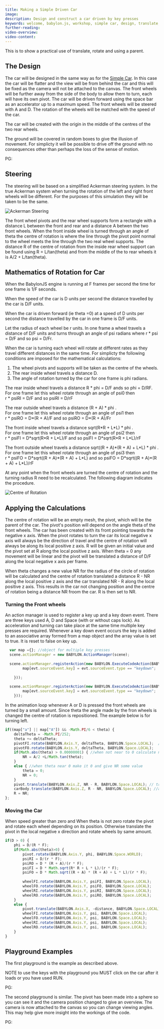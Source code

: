 ```yaml
---
title: Making a Simple Driven Car
image: 
description: Design and construct a car driven by key presses
keywords: welcome, babylon.js, workshop, simple car, design, translate, rotate, parent
further-reading:
video-overview:
video-content:
---
```


This is to show a practical use of translate, rotate and using a parent.

## The Design

The car will be designed in the same way as for the [Simple Car](/guidedLearning/workshop/Car_Path). In this case the car will be flatter and the view will be from behind 
the car and this will be fixed as the camera will not be attached to the canvas. The front wheels will be further away from the side of the body 
to allow them to turn, each will have its own pivot. The car will be driven forward using the space bar as an accelerator up to a maximum speed. 
The front wheels will be steered with A and D. The rotation of the wheels will be matched with the speed of the car. 

The car will be created with the origin in the middle of the centres of the two rear wheels.

The ground will be covered in random boxes to give the illusion of movement. For simplicty it will be possible to drive off the ground with 
no consequences other than perhaps the loss of the sense of motion. 


PG: <Playground id="" title="A Basic Car" description="Building the car." image=""/>

## Steering

The steering will be based on a simplified Ackerman steering system. In the true Ackerman system when turning 
the rotation of the left and right front wheels will be different. For the purposes of this simulation they will 
be taken to be the same.

![Ackerman Steering](/img/samples/ackerman.jpg)

The front wheel pivots and the rear wheel supports form a rectangle with a distance L between the front and rear and a distance A 
betwen the two front wheels. When the front inside wheel is turned through an angle of theta the centre of rotation is where the 
line through the pivot point normal to the wheel meets the line through the two real wheel supports. 
The distance R of the centre of rotation from the inside rear wheel support can be found using R = L/tan(theta) and from the middle 
of the to rear wheels it is A/2 + L/tan(theta).

## Mathematics of Rotation for Car

When the BabylonJS engine is running at F frames per second the time for one frame is 1/F seconds.

When the speed of the car is D units per second the distance travelled by the car is D/F units. 

When the car is driven forward (ie theta =0) at a speed of D units per second the distance travelled by the car in one frame is D/F units.

Let the radius of each wheel be r units. In one frame a wheel travels a distance of D/F units and turns through an angle of psi radians 
where r * psi = D/F and so psi = D/Fr.


When the car is turning each wheel will rotate at different rates as they travel different distances in the same time. For simplicty the following 
conditions are imposed for the mathematical calculations:

1. The wheel pivots and supports will be taken as the centre of the wheels.
2. The rear inside wheel travels a distance D.
3. The angle of rotation turned by the car for one frame is phi radians.

The rear inside wheel travels a distance R * phi = D/F ands so phi = D/RF.  
For one frame let this wheel rotate through an angle of psi0 then  
r * psiRI = D/F and so psiRI = D/rF

The rear outside wheel travels a distance (R + A) * phi .  
For one frame let this wheel rotate through an angle of psi1 then  
r * psiRO = D\*(R + A)/F and so psiRO = D*(R + A)/Fr

The front inside wheel travels a distance sqrt(R\*R + L\*L) * phi .  
For one frame let this wheel rotate through an angle of psi2 then  
r * psiFI =  D\*sqrt(R\*R + L\*L)/F and so psiFI = D*sqrt(R\*R + L\*L)/rF

The front outside wheel travels a distance sqrt((R + A)\*(R + A) + L\*L) * phi .  
For one frame let this wheel rotate through an angle of psi3 then  
r * psiFO =  D\*sqrt((R + A)\*(R + A) + L\*L) and so psiFO = D\*sqrt((R + A)\*(R + A) + L\*L)/rF

At any point when the front wheels are turned the centre of rotation and the turning radius R need to be recalculated. 
The following diagram indicates the procedure.

![Centre of Rotation](/img/samples/car3.jpg)

## Applying the Calculations

The centre of rotation will be an empty mesh, the pivot, which will be the parent of the car. The pivot's position 
will depend on the angle theta of the front wheels. The car has been created with its front pointing towards the negative x axis. 
When the pivot rotates to turn the car its local negative x axis will always be the direction of travel and the centre of rotation 
will always be along its local positive z axis. 
R will be given an initial value and the pivot set at R along the local positive z axis. When theta = 0 any movement will be linear and the pivot will 
be translated a distance of D/F along the local negative x axis per frame.

When theta changes a new value NR for the radius of the circle of rotation will be calculated and the centre of rotation translated a distance 
R - NR along the local positive z axis and the car translated NR - R along the local positive z axis. This results in the car not changing position 
and the centre of rotation being a distance NR froom the car. R is then set to NR.

### Turning the Front wheels

An action manager is used to register a key up and a key down event. There are three keys used A, D and Space (with or without caps lock). 
As acceleration and turning can take place at the same time multiple key presses are required. Whenever a key down event occurs the key is added to 
an associative array formed from a map object and the array value is set to true. It is reset to false on key up.

```javascript
  var map ={}; //object for multiple key presses
  scene.actionManager = new BABYLON.ActionManager(scene);
 
  scene.actionManager.registerAction(new BABYLON.ExecuteCodeAction(BABYLON.ActionManager.OnKeyDownTrigger, function (evt) {								
		map[evt.sourceEvent.key] = evt.sourceEvent.type == "keydown";
		
	}));
	
  scene.actionManager.registerAction(new BABYLON.ExecuteCodeAction(BABYLON.ActionManager.OnKeyUpTrigger, function (evt) {								
		map[evt.sourceEvent.key] = evt.sourceEvent.type == "keydown";
	}));
```

In the animation loop whenever A or D is pressed the front wheels are turned by a small amount. Since theta the angle made by the fron wheels 
is changed the centre of rotation is repositioned. The example below is for turning left.

```javascript
if((map["a"] || map["A"]) && -Math.PI/6 < theta) {
	deltaTheta = -Math.PI/252;
	theta += deltaTheta;
	pivotFI.rotate(BABYLON.Axis.Y, deltaTheta, BABYLON.Space.LOCAL);  //turn front wheels 
	pivotFO.rotate(BABYLON.Axis.Y, deltaTheta, BABYLON.Space.LOCAL);
	if(Math.abs(theta) > 0.00000001) { //when not near to 0 calculate new radius of rotation
		NR = A/2 +L/Math.tan(theta);	
	}
	else { //when theta near 0 make it 0 and give NR some value
		theta = 0;
		NR = 0;
	}
	pivot.translate(BABYLON.Axis.Z, NR - R, BABYLON.Space.LOCAL); // translate pivot to centre of rotation from current position
	carBody.translate(BABYLON.Axis.Z, R - NR, BABYLON.Space.LOCAL); //as this translation will move the car translate it back to where it was
	R = NR;							
}; 
```

### Moving the Car

When speed greater than zero and When theta is not zero rotate the pivot and rotate each wheel depending on its position. Otherwise translate the pivot in the local negative x direction 
and rotate wheels by same amount.

```javascript
if(D > 0) {
	phi = D/(R * F);
	if(Math.abs(theta)>0) {	 
	 	pivot.rotate(BABYLON.Axis.Y, phi, BABYLON.Space.WORLD);
		psiRI = D/(r * F);
		psiRO = D * (R + A)/(r * F);
		psiFI = D * Math.sqrt(R* R + L * L)/(r * F);
		psiFO = D * Math.sqrt((R + A) * (R + A) + L * L)/(r * F);
		
		wheelFI.rotate(BABYLON.Axis.Y, psiFI, BABYLON.Space.LOCAL); 
		wheelFO.rotate(BABYLON.Axis.Y, psiFO, BABYLON.Space.LOCAL);
		wheelRI.rotate(BABYLON.Axis.Y, psiRI, BABYLON.Space.LOCAL);
		wheelRO.rotate(BABYLON.Axis.Y, psiRO, BABYLON.Space.LOCAL);
 	}
 	else {
	 	pivot.translate(BABYLON.Axis.X, -distance, BABYLON.Space.LOCAL);
		wheelFI.rotate(BABYLON.Axis.Y, psi, BABYLON.Space.LOCAL); 
		wheelFO.rotate(BABYLON.Axis.Y, psi, BABYLON.Space.LOCAL);
		wheelRI.rotate(BABYLON.Axis.Y, psi, BABYLON.Space.LOCAL);
		wheelRO.rotate(BABYLON.Axis.Y, psi, BABYLON.Space.LOCAL);
 	}
}
```

## Playground Examples

The first playground is the example as described above.

NOTE to use the keys with the playground you MUST click on the car after it loads or you have used RUN.

PG: <Playground id="#102TBD#31" title="Driven Car" description="View behind the car." image=""/>

The second playground is similar. The pivot has been made into a sphere so you can see it and the camera position changed to give 
an overview. The camera is now attached to the canvas so you can change viewing angles. This may help give more insight into 
the workings of the code.

PG: <Playground id="" title="Driven Car Overview" description="Visible pivot and flexible camera view" image=""/>




